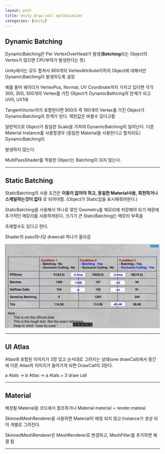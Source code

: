 ```yaml
---
layout: post
title: Unity draw call optimization
categories: [Unity]
---
```


##  Dynamic Batching

DynamicBatching은 Per VertexOverHead가 발생(**Batching**되는 Object의 Vertex가 많으면 CPU부하가 발생한다는 뜻)

Unity에서는 모두 합쳐서 900개의 VertexAttribute이하의 Object에 대해서만 DynamicBatching이 발생하도록 설정

예를 들어 쉐이더가 VertexPos, Normal, UV Coordinate까지 가지고 있다면 각각 300, 300, 300개의 Vertex를 가진 Object가 DynamicBathcing의 한계가 되고 UV0, UV1에

TangentVector까지 포함한다면 900/5 즉 180개의 Vertex를 가진 Object가 DynamicBatching의 한계가 된다. 제한값은 바뀔수 있다고함

일반적으로 Object가 동일한 Scale을 가져야 DynamicBatching이 일어난다. 다른 Material Instance를 사용할경우 (동일한 Material을 사용한다고 할지라도) DynamicBatching이

발생하지 않는다.

MultiPassShader를 적용한 Object는 Batching이 되지 않는다.

***

##  Static Batching

StaticBatching의 사용 조건은 **이동이 없어야 하고, 동일한 Material사용, 회전하거나 스케일하는것이 없다** 로 되어야함. (Object가 Static임을 표시해줘야한다.)

StaticBatching을 사용해서 하나로 묶인 Geometry를 메모리에 저장해야 되기 때문에 추가적인 메모리를 사용하게된다. 크기가 큰 StaticBatching는 메모리 부족을

초래할수도 있다고 한다.

Shader의 pass하나당 drawcall 하나가 올라감

![](/assets/images/2019-09-03-UnityDrawCall/2019-09-03-14-42-35.png)

***

##  UI Atlas

Atlas에 포함된 이미지가 3장 있고 순서대로 그려지는 상태(one drawCall)에서 중간에 다른 Atlas의 이미지가 들어가게 되면 DrawCall이 3된다.

a Atals -> b Atlas -> a Atals  = 3 draw call

***

##  Material

배칭될 Material을 코드에서 참조하거나 Material material = render.mateial

SkinnedMeshRenderer을 사용하면 Material이 배칭 되지 않고 Instance가 생성 되어 개별로 그려진다.

SkinnedMeshRenderer은 MeshRenderer로 변경하고, MeshFilter를 추가하면 해결 됨

***
